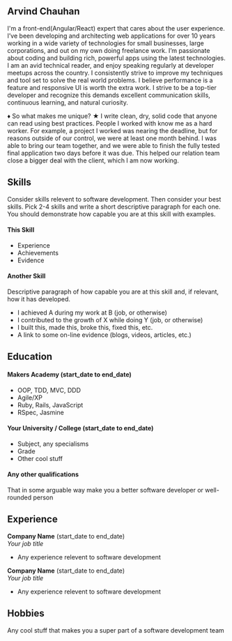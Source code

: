 ## Arvind Chauhan

I'm a front-end(Angular/React) expert that cares about the user experience. I’ve been developing and architecting web applications for over 10 years working in a wide variety of technologies for small businesses, large corporations, and out on my own doing freelance work. I’m passionate about coding and building rich, powerful apps using the latest technologies. I am an avid technical reader, and enjoy speaking regularly at developer meetups across the country. I consistently strive to improve my techniques and tool set to solve the real world problems. I believe performance is a feature and responsive UI is worth the extra work. I strive to be a top-tier developer and recognize this demands excellent communication skills, continuous learning, and natural curiosity.

♦ So what makes me unique? ★ I write clean, dry, solid code that anyone can read using best practices. People I worked with know me as a hard worker. For example, a project I worked was nearing the deadline, but for reasons outside of our control, we were at least one month behind. I was able to bring our team together, and we were able to finish the fully tested final application two days before it was due. This helped our relation team close a bigger deal with the client, which I am now working.

## Skills

Consider skills relevent to software development. Then consider your best skills. Pick 2-4 skills and write a short descriptive paragraph for each one. You should demonstrate how capable you are at this skill with examples.

#### This Skill

- Experience
- Achievements
- Evidence

#### Another Skill

Descriptive paragraph of how capable you are at this skill and, if relevant, how it has developed.

- I achieved A during my work at B (job, or otherwise)
- I contributed to the growth of X while doing Y (job, or otherwise)
- I built this, made this, broke this, fixed this, etc.
- A link to some on-line evidence (blogs, videos, articles, etc.)

## Education

#### Makers Academy (start_date to end_date)

- OOP, TDD, MVC, DDD
- Agile/XP
- Ruby, Rails, JavaScript
- RSpec, Jasmine

#### Your University / College (start_date to end_date)

- Subject, any specialisms
- Grade
- Other cool stuff

#### Any other qualifications

That in some arguable way make you a better software developer or well-rounded person

## Experience

**Company Name** (start_date to end_date)    
*Your job title*  
- Any experience relevent to software development

**Company Name** (start_date to end_date)   
*Your job title*  
- Any experience relevent to software development

## Hobbies

Any cool stuff that makes you a super part of a software development team
